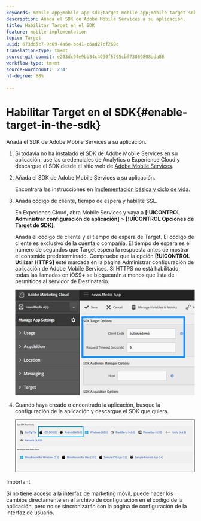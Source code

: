 ```yaml
---
keywords: mobile app;mobile app sdk;target mobile app;mobile target sdk;mobile app sdk;enable target in sdk
description: Añada el SDK de Adobe Mobile Services a su aplicación.
title: Habilitar Target en el SDK
feature: mobile implementation
topic: Target
uuid: 673dd5c7-9c09-4a6e-bc41-c6ad27cf269c
translation-type: tm+mt
source-git-commit: e203dc94e9bb34c4090f5795cbf73869808ada88
workflow-type: tm+mt
source-wordcount: '234'
ht-degree: 88%

---
```



# Habilitar Target en el SDK{#enable-target-in-the-sdk}

Añada el SDK de Adobe Mobile Services a su aplicación.

1. Si todavía no ha instalado el SDK de Adobe Mobile Services en su aplicación, use las credenciales de Analytics o Experience Cloud y descargue el SDK desde el sitio web de [Adobe Mobile Services](https://mobilemarketing.adobe.com).

1. Añada el SDK de Adobe Mobile Services a su aplicación.

   Encontrará las instrucciones en [Implementación básica y ciclo de vida](https://docs.adobe.com/content/help/en/mobile-services/ios/getting-started-ios/dev-qs.html).

1. Añada código de cliente, tiempo de espera y habilite SSL.

   En Experience Cloud, abra Mobile Services y vaya a **[!UICONTROL Administrar configuración de aplicación]** > **[!UICONTROL Opciones de Target de SDK]**.

   Añada el código de cliente y el tiempo de espera de Target. El código de cliente es exclusivo de la cuenta o compañía. El tiempo de espera es el número de segundos que Target espera la respuesta antes de mostrar el contenido predeterminado. Compruebe que la opción **[!UICONTROL Utilizar HTTPS]** esté marcada en la página Administrar configuración de aplicación de Adobe Mobile Services. Si HTTPS no está habilitado, todas las llamadas en iOS9+ se bloquearán a menos que lista de permitidos al servidor de Destinatario.

   ![](assets/mobile-clientcode.png)

1. Cuando haya creado o encontrado la aplicación, busque la configuración de la aplicación y descargue el SDK que quiera.

   ![](assets/download-sdk.png)

>[!IMPORTANT]
>
> Si no tiene acceso a la interfaz de marketing móvil, puede hacer los cambios directamente en el archivo de configuración en el código de la aplicación, pero no se sincronizarán con la página de configuración de la interfaz de usuario.


